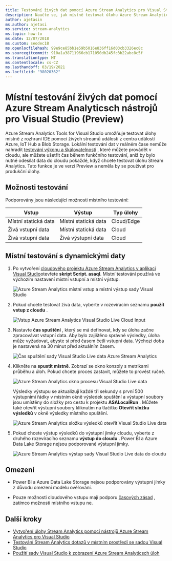 ```yaml
---
title: Testování živých dat pomocí Azure Stream Analytics pro Visual Studio
description: Naučte se, jak místně testovat úlohu Azure Stream Analytics pomocí živých streamování dat.
author: ajetasin
ms.author: ajetasi
ms.service: stream-analytics
ms.topic: how-to
ms.date: 12/07/2018
ms.custom: seodec18
ms.openlocfilehash: 99e9ce85bb1e59b5016e836ff16d03cb3326ec8c
ms.sourcegitcommit: 910a1a38711966cb171050db245fc3b22abc8c5f
ms.translationtype: MT
ms.contentlocale: cs-CZ
ms.lasthandoff: 03/19/2021
ms.locfileid: "98020362"
---
```

# <a name="test-live-data-locally-using-azure-stream-analytics-tools-for-visual-studio-preview"></a>Místní testování živých dat pomocí Azure Stream Analyticsch nástrojů pro Visual Studio (Preview)

Azure Stream Analytics Tools for Visual Studio umožňuje testovat úlohy místně z rozhraní IDE pomocí živých streamů událostí z centra událostí Azure, IoT Hub a Blob Storage. Lokální testování dat v reálném čase nemůže nahradit [testování výkonu a škálovatelnosti](stream-analytics-streaming-unit-consumption.md) , které můžete provádět v cloudu, ale můžete ušetřit čas během funkčního testování, aniž by bylo nutné odesílat data do cloudu pokaždé, když chcete testovat úlohu Stream Analytics. Tato funkce je ve verzi Preview a neměla by se používat pro produkční úlohy.

## <a name="testing-options"></a>Možnosti testování

Podporovány jsou následující možnosti místního testování:

|**Vstup**  |**Výstup**  |**Typ úlohy**  |
|---------|---------|---------|
|Místní statická data   |  Místní statická data   |   Cloud/Edge |
|Živá vstupní data   |  Místní statická data   |   Cloud |
|Živá vstupní data   |  Živá výstupní data   |   Cloud |

## <a name="local-testing-with-live-data"></a>Místní testování s dynamickými daty

1. Po vytvoření [cloudového projektu Azure Stream Analytics v aplikaci Visual Studio](stream-analytics-quick-create-vs.md)otevřete **skript Script. asaql**. Místní testování používá ve výchozím nastavení místní vstupní a místní výstup.

   ![Azure Stream Analytics místní vstup a místní výstup sady Visual Studio](./media/stream-analytics-live-data-local-testing/stream-analytics-local-testing-local-input-output.png)

2. Pokud chcete testovat živá data, vyberte v rozevíracím seznamu **použít vstup z cloudu** .

   ![Vstup Azure Stream Analytics Visual Studio Live Cloud Input](./media/stream-analytics-live-data-local-testing/stream-analytics-local-testing-cloud-input.png)

3. Nastavte **čas spuštění** , který se má definovat, kdy se úloha začne zpracovávat vstupní data. Aby bylo zajištěno správné výsledky, úloha může vyžadovat, abyste si před časem četli vstupní data. Výchozí doba je nastavená na 30 minut před aktuálním časem.

   ![Čas spuštění sady Visual Studio Live data Azure Stream Analytics](./media/stream-analytics-live-data-local-testing/stream-analytics-local-testing-cloud-input-start-time.png)

4. Klikněte na **spustit místně**. Zobrazí se okno konzoly s metrikami průběhu a úloh. Pokud chcete proces zastavit, můžete to provést ručně. 

   ![Azure Stream Analytics okno procesu Visual Studio Live data](./media/stream-analytics-live-data-local-testing/stream-analytics-local-testing-cloud-input-process-window.png)

   Výsledky výstupu se aktualizují každé tři sekundy s první 500 výstupními řádky v místním okně výsledek spuštění a výstupní soubory jsou umístěny do složky pro cestu k projektu **ASALocalRun** . Můžete také otevřít výstupní soubory kliknutím na tlačítko **Otevřít složku výsledků** v okně výsledky místního spuštění.

   ![Azure Stream Analytics složku výsledků otevřít Visual Studio Live data](./media/stream-analytics-live-data-local-testing/stream-analytics-local-testing-cloud-input-open-results-folder.png)

5. Pokud chcete výstup výsledků do výstupní jímky cloudu, vyberte z druhého rozevíracího seznamu **výstup do cloudu** . Power BI a Azure Data Lake Storage nejsou podporované výstupní jímky.

   ![Azure Stream Analytics výstup sady Visual Studio Live data do cloudu](./media/stream-analytics-live-data-local-testing/stream-analytics-local-testing-cloud-output.png)
 
## <a name="limitations"></a>Omezení

* Power BI a Azure Data Lake Storage nejsou podporovány výstupní jímky z důvodu omezení modelu ověřování.

* Pouze možnosti cloudového vstupu mají podporu [časových zásad](./stream-analytics-time-handling.md) , zatímco možnosti místního vstupu ne.

## <a name="next-steps"></a>Další kroky

* [Vytvoření úlohy Stream Analytics pomocí nástrojů Azure Stream Analytics pro Visual Studio](stream-analytics-quick-create-vs.md)
* [Testování Stream Analytics dotazů v místním prostředí se sadou Visual Studio](stream-analytics-vs-tools-local-run.md)
* [Použití sady Visual Studio k zobrazení Azure Stream Analyticsch úloh](stream-analytics-vs-tools.md)